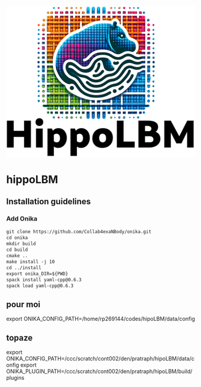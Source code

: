 ![](docs/logo_hippoLBM.png)

# hippoLBM

## Installation guidelines

### Add Onika

```
git clone https://github.com/Collab4exaNBody/onika.git
cd onika
mkdir build
cd build
cmake ..
make install -j 10
cd ../install
export onika_DIR=${PWD}
spack install yaml-cpp@0.6.3
spack load yaml-cpp@0.6.3
```

## pour moi

export ONIKA_CONFIG_PATH=/home/rp269144/codes/hipoLBM/data/config


## topaze

export ONIKA_CONFIG_PATH=/ccc/scratch/cont002/den/pratraph/hipoLBM/data/config
export ONIKA_PLUGIN_PATH=/ccc/scratch/cont002/den/pratraph/hipoLBM/build/plugins

